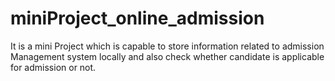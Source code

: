 # miniProject_online_admission
It is a mini Project which is capable to store information related to admission Management system locally and also check whether candidate is applicable for admission or not.
